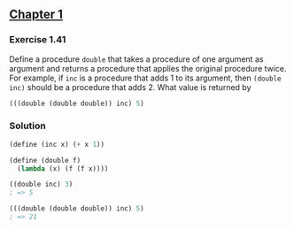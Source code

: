 ## [Chapter 1](../index.md#1-Building-Abstractions-with-Procedures)

### Exercise 1.41

Define a procedure `double` that takes a procedure of one argument as argument and returns a procedure that applies the original procedure twice. For example, if `inc` is a procedure that adds 1 to its argument, then `(double inc)` should be a procedure that adds 2. What value is returned by

```scheme
(((double (double double)) inc) 5)
```

### Solution

```scheme
(define (inc x) (+ x 1))

(define (double f)
  (lambda (x) (f (f x))))

((double inc) 3)
; => 5

(((double (double double)) inc) 5)
; => 21
```

